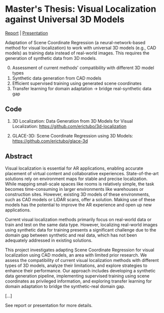 # Master's Thesis: Visual Localization against Universal 3D Models

[Report](Report.pdf) | [Presentation](Presentation.pdf)

Adaptation of Scene Coordinate Regression (a neural-network-based method for visual localization) to work with universal 3D models (e.g., CAD models) as training data instead of real-world images. This requires the generation of synthetic data from 3D models.

0. Assessment of current methods' compatibility with different 3D model types
1. Synthetic data generation from CAD models
2. Efficient supervised training using generated scene coordinates
3. Transfer learning for domain adaptation → bridge real-synthetic data gap

## Code

1. 3D Localization: Data Generation from 3D Models for Visual Localization: https://github.com/erictubo/3d-localization

2. GLACE-3D: Scene Coordinate Regression using 3D Models: https://github.com/erictubo/glace-3d


## Abstract

Visual localization is essential for AR applications, enabling accurate placement of virtual content and collaborative experiences. State-of-the-art solutions rely on environment maps for stable and precise localization. While mapping small-scale spaces like rooms is relatively simple, the task becomes time-consuming in larger environments like warehouses or construction sites. However, existing 3D models of these environments, such as CAD models or LiDAR scans, offer a solution. Making use of these models has the potential to improve the AR experience and open up new applications.

Current visual localization methods primarily focus on real-world data or train and test on the same data type. However, localizing real-world images using synthetic data for training presents a significant challenge due to the domain gap between synthetic and real data, which has not been adequately addressed in existing solutions.

This project investigates adapting Scene Coordinate Regression for visual localization using CAD models,
an area with limited prior research. We assess the compatibility of current visual localization methods with different types of 3D models, analyze their limitations, and explore strategies to enhance their performance. Our approach includes developing a synthetic data generation pipeline, implementing supervised training using scene coordinates as privileged information, and exploring transfer learning for domain adaptation to bridge the synthetic-real domain gap.

[...]

See report or presentation for more details.